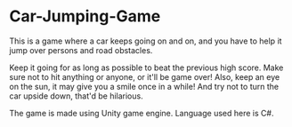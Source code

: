 # Car-Jumping-Game

This is a game where a car keeps going on and on, and you have to help it jump over persons and road obstacles.

Keep it going for as long as possible to beat the previous high score. Make sure not to hit anything or anyone, or it'll be game over!
Also, keep an eye on the sun, it may give you a smile once in a while! And try not to turn the car upside down, that'd be hilarious.

The game is made using Unity game engine. Language used here is C#.

